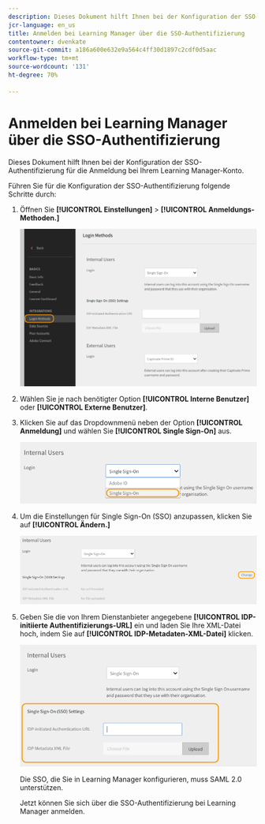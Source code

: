 ```yaml
---
description: Dieses Dokument hilft Ihnen bei der Konfiguration der SSO-Authentifizierung für die Anmeldung bei Ihrem Learning Manager-Konto.
jcr-language: en_us
title: Anmelden bei Learning Manager über die SSO-Authentifizierung
contentowner: dvenkate
source-git-commit: a186a600e632e9a564c4ff30d1897c2cdf0d5aac
workflow-type: tm+mt
source-wordcount: '131'
ht-degree: 70%

---
```




# Anmelden bei Learning Manager über die SSO-Authentifizierung

Dieses Dokument hilft Ihnen bei der Konfiguration der SSO-Authentifizierung für die Anmeldung bei Ihrem Learning Manager-Konto.

Führen Sie für die Konfiguration der SSO-Authentifizierung folgende Schritte durch:

1. Öffnen Sie **[!UICONTROL Einstellungen]** > **[!UICONTROL Anmeldungs-Methoden.]**

   ![](assets/login-methods.png)

1. Wählen Sie je nach benötigter Option **[!UICONTROL Interne Benutzer]** oder **[!UICONTROL Externe Benutzer]**.
1. Klicken Sie auf das Dropdownmenü neben der Option **[!UICONTROL Anmeldung]** und wählen Sie **[!UICONTROL Single Sign-On]** aus.

   ![](assets/single-sign-on.png)

1. Um die Einstellungen für Single Sign-On (SSO) anzupassen, klicken Sie auf **[!UICONTROL Ändern.]**

   ![](assets/change.png)

1. Geben Sie die von Ihrem Dienstanbieter angegebene **[!UICONTROL IDP-initiierte Authentifizierungs-URL]** ein und laden Sie Ihre XML-Datei hoch, indem Sie auf **[!UICONTROL IDP-Metadaten-XML-Datei]** klicken.

   ![](assets/sso-configuration.png)

   Die SSO, die Sie in Learning Manager konfigurieren, muss SAML 2.0 unterstützen.

   Jetzt können Sie sich über die SSO-Authentifizierung bei Learning Manager anmelden.


